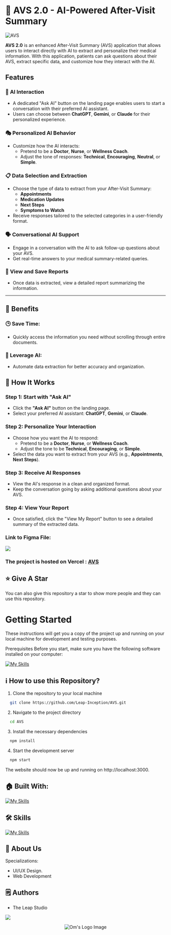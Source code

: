 # 🏥 AVS 2.0 - AI-Powered After-Visit Summary

![AVS](avs-image.png)

**AVS 2.0** is an enhanced After-Visit Summary (AVS) application that allows users to interact directly with AI to extract and personalize their medical information. With this application, patients can ask questions about their AVS, extract specific data, and customize how they interact with the AI.

## Features

### 🧠 **AI Interaction**
- A dedicated "Ask AI" button on the landing page enables users to start a conversation with their preferred AI assistant.
- Users can choose between **ChatGPT**, **Gemini**, or **Claude** for their personalized experience.

### 🎭 **Personalized AI Behavior**
- Customize how the AI interacts:
  - Pretend to be a **Doctor**, **Nurse**, or **Wellness Coach**.
  - Adjust the tone of responses: **Technical**, **Encouraging**, **Neutral**, or **Simple**.

### 📋 **Data Selection and Extraction**
- Choose the type of data to extract from your After-Visit Summary:
  - **Appointments**
  - **Medication Updates**
  - **Next Steps**
  - **Symptoms to Watch**
- Receive responses tailored to the selected categories in a user-friendly format.

### 🗣️ **Conversational AI Support**
- Engage in a conversation with the AI to ask follow-up questions about your AVS.
- Get real-time answers to your medical summary-related queries.

### 📄 **View and Save Reports**
- Once data is extracted, view a detailed report summarizing the information.

---

## 🚀 Benefits

### 🕒 Save Time:
- Quickly access the information you need without scrolling through entire documents.

### 🤖 Leverage AI:
-  Automate data extraction for better accuracy and organization.


 
## 📌 How It Works 


### Step 1: Start with "Ask AI"
- Click the **"Ask AI"** button on the landing page.
- Select your preferred AI assistant: **ChatGPT**, **Gemini**, or **Claude**.

### Step 2: Personalize Your Interaction
- Choose how you want the AI to respond:
  - Pretend to be a **Doctor**, **Nurse**, or **Wellness Coach**.
  - Adjust the tone to be **Technical**, **Encouraging**, or **Simple**.
- Select the data you want to extract from your AVS (e.g., **Appointments**, **Next Steps**).

### Step 3: Receive AI Responses
- View the AI's response in a clean and organized format.
- Keep the conversation going by asking additional questions about your AVS.

### Step 4: View Your Report
- Once satisfied, click the "View My Report" button to see a detailed summary of the extracted data.


### Link to Figma File:

<p align="left">
  <a href="https://skillicons.dev">
    <a href="https://www.figma.com/file/1Pn7NYsX8vZWqYVKiSCttf/AVS?type=design&mode=design&t=tERqTJLmLvS6Vbo8-1">
      <img src="https://skillicons.dev/icons?i=figma" />
    </a>
  </a>
</p>

### The project is hosted on Vercel : [AVS](https://avs-three.vercel.app/)

## :star: Give A Star

You can also give this repository a star to show more people and they can use this repository.

# Getting Started

These instructions will get you a copy of the project up and running on your local machine for development and testing purposes.

Prerequisites
Before you start, make sure you have the following software installed on your computer:

[![My Skills](https://skillicons.dev/icons?i=nodejs)](https://skillicons.dev)


## ℹ️ How to use this Repository?

1. Clone the repository to your local machine

```bash
  git clone https://github.com/Leap-Inception/AVS.git

```
2. Navigate to the project directory

```bash
  cd AVS
```
3. Install the necessary dependencies
```bash
  npm install
```

4. Start the development server
```bash
  npm start
```

The website should now be up and running on http://localhost:3000.

## 🏠 Built With:

[![My Skills](https://skillicons.dev/icons?i=react,tailwind,nextjs,vscode,vercel)](https://skillicons.dev)

## 🛠 Skills

[![My Skills](https://skillicons.dev/icons?i=html,css,js,ts,react,nextjs,figma)](https://skillicons.dev)

## 🚀 About Us
Specializations:
- UI/UX Design.
- Web Development


<!-- This is a comment
## 🙋‍♂️ Connect With Me

<p align="left">
  <a href="https://skillicons.dev">
    <a href="https://github.com/omunite215">
      <img src="https://skillicons.dev/icons?i=github" />
    </a>
  </a>
   <a href="https://skillicons.dev">
    <a href="https://www.linkedin.com/in/om-patel-401068143/">
      <img src="https://skillicons.dev/icons?i=linkedin" />
    </a>
  </a>
  <a href="https://skillicons.dev">
    <a href="https://www.instagram.com/_21omp/">
      <img src="https://skillicons.dev/icons?i=instagram" />
    </a>
  </a>
   <a href="https://skillicons.dev">
    <a href="https://portfoliobyom.netlify.app/">
      <img src="https://skillicons.dev/icons?i=devto" />
    </a>
  </a>
</p>
-->



## 🗒️ Authors
- The Leap Studio

<p align="left">
  <a href="https://github.com/LeapsTeam">
    <a href="https://github.com/LeapsTeam">
      <img src="https://skillicons.dev/icons?i=github" />
    </a>
  </a>
</p>

<p align="center">
  <img src="https://github.com/omunite215/AVS/assets/78680563/30e4f274-a9ac-49cc-99a7-ee657aa9b9ee" alt="Om's Logo Image"/>
</p>